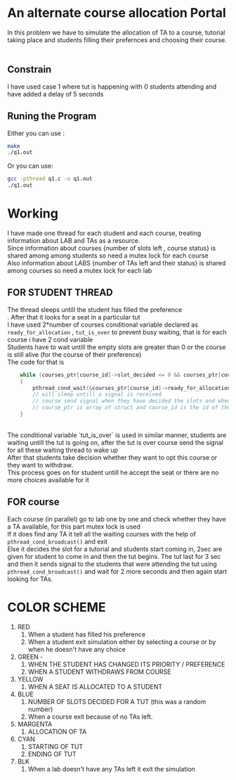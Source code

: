 # An alternate course allocation Portal
In this problem we have to simulate the allocation of TA to a course, tutorial taking place and students filling their prefernces and choosing their course.<br>
<br>

## Constrain
I have used case 1 where tut is happening with 0 students attending and have added a delay of 5 seconds

## Runing the Program
Either you can use :<br>
```sh
make
./q1.out
```
Or you can use: <br>
```sh
gcc -pthread q1.c -o q1.out
./q1.out
```

# Working
I have made one thread for each student and each course, treating information about LAB and TAs as a resource.<br>
Since information about courses {number of slots left , course status} is shared among among students so need a mutex lock for each course <br>
Also information about LABS {number of TAs left and their status} is shared among courses so need a mutex lock for each lab<br>

## FOR STUDENT THREAD
The thread sleeps untill the student has filled the preference<br>.
After that it looks for a seat in a particular tut<br>
I have used 2*number of courses conditional variable declared as `ready_for_allocation` , `tut_is_over` to prevent busy waiting, that is for each course i have 2 cond variable<br>
Students have to wait untill the empty slots are greater than 0 or the course is still alive (for the course of their preference) <br>
The code for that is <br>
```cpp
    while (courses_ptr[course_id]->slot_decided <= 0 && courses_ptr[course_id]->status <= 0)
    {
        pthread_cond_wait(&courses_ptr[course_id]->ready_for_allocation, &courses_ptr[course_id]->mutex);
        // will sleep untill a signal is received
        // course send signal when they have decided the slots and when the course is about to exit
        // course_ptr is array of struct and course_id is the id of the course of current preference
    }
```
<br>
The conditional variable `tut_is_over` is used in similar manner, students are waiting untill the tut is going on, after the tut is over course send the signal for all these waiting thread to wake up<br>
After that students take decision whether they want to opt this course or they want to withdraw.<br>
This process goes on for student untill he accept the seat or there are no more choices available for it<br>

## FOR course
Each course (in parallel) go to lab one by one and check whether they have a TA available, for this part mutex lock is used<br>
If it does find any TA it tell all the waiting courses with the help of `pthread_cond_broadcast()` and exit<br>
Else it decides the slot for a tutorial and students start coming in, 2sec are given for student to come in and then the tut begins. The tut last for 3 sec and then it sends signal to the students that were attending the tut using `pthread_cond_broadcast()` and wait for 2 more seconds and then again start looking for TAs.

# COLOR SCHEME
1. RED 
    1. When a student has filled his preference
    2. When a student exit simulation either by selecting a course or by when he doesn't have any choice
2. GREEN - 
    1. WHEN THE STUDENT HAS CHANGED ITS PRIORITY / PREFERENCE 
    2. WHEN A STUDENT WITHDRAWS FROM COURSE
3. YELLOW 
    1. WHEN A SEAT IS ALLOCATED TO A STUDENT
4. BLUE
    1. NUMBER OF SLOTS DECIDED FOR A TUT (this was a random number)  
    2. When a course exit because of no TAs left.
5. MARGENTA 
    1. ALLOCATION OF TA
6. CYAN 
    1. STARTING OF TUT 
    2. ENDING OF TUT
7. BLK 
    1. When a lab doesn't have any TAs left it exit the simulation